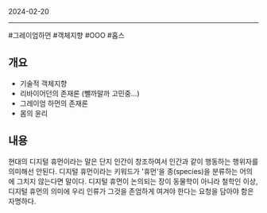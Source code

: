 

2024-02-20

----
#그레이엄하먼 #객체지향 #OOO #홉스 

## 개요
- 기술적 객체지향
- 리바이어던의 존재론 (뺄까말까 고민중...)
- 그레이엄 하먼의 존재론
- 몸의 윤리

## 내용
 현대의 디지털 휴먼이라는 말은 단지 인간이 창조하여서 인간과 같이 행동하는 행위자를 의미해선 안된다. 디지털 휴먼이라는 키워드가 '휴먼'을 종(species)을 분류하는 어의에 그치지 않는다면 말이다. 디지털 휴먼이 논의되는 장이 동물학이 아니라 철학인 이상, 디지털 휴먼의 의미에 우리 인류가 그것을 존엄하게 여겨야 한다는 요청을 담아야 함은 자명하다. 
  